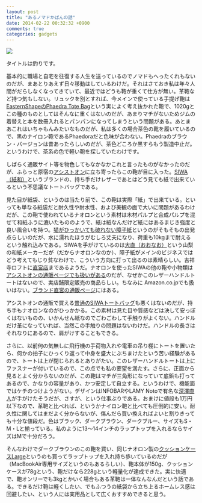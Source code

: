 ```yaml
---
layout: post
title: "あるノマドかばんの話"
date: 2014-02-22 00:32:32 +0900
comments: true
categories: gadgets
---
```

<a href="http://hb.afl.rakuten.co.jp/hgc/1260a263.f196d8d9.1260a264.800f3a87/?pc=http%3a%2f%2fitem.rakuten.co.jp%2fmedetaya%2f720071002-8%2f%3fscid%3daf_link_img&amp;m=http%3a%2f%2fm.rakuten.co.jp%2fmedetaya%2fi%2f10004524%2f" target="_blank"><img src ="http://hbb.afl.rakuten.co.jp/hgb/?pc=http%3a%2f%2fthumbnail.image.rakuten.co.jp%2f%400_mall%2fmedetaya%2fcabinet%2fsiwa%2fimg60438739.jpg%3f_ex%3d300x300&amp;m=http%3a%2f%2fthumbnail.image.rakuten.co.jp%2f%400_mall%2fmedetaya%2fcabinet%2fsiwa%2fimg60438739.jpg%3f_ex%3d80x80" border="0"></a>

タイトルは釣りです。

<!--more-->

基本的に職場と自宅を往復する人生を送っているのでノマドもへったくれもないのだが、まあとりあえず日々移動はしているわけだ。それはさておき私は年々人間がだらしなくなってきていて、最近ではどうも鞄が重くて仕方が無い。革鞄など持つ気もしない。リュックを別とすれば、今メインで使っている手提げ鞄は <a href="http://www.easternshape.com/phaedra/index.html">EasternShapeのPhaedra Tote Bag</a>という実によく考え抜かれた鞄で、1020gとこの種のものとしてはそんなに重くはないのだが、あまりマチがないためジムの着替えと本を数冊入れるとパンパンになってしまうという問題がある。あとまあこれはいちゃもんみたいなものだが、私は多くの場合茶色の靴を履いているので、黒のナイロン鞄であるPhaedoraだと色味が合わない。Phaedraのブラウン・バージョンは昔あったらしいのだが、茶色どころか黒すらもう製造中止だ。というわけで、茶系の色で軽い鞄を探していたわけです。

しばらく通販サイト等を物色してもなかなかこれと言ったものがなかったのだが、ふらっと原宿の<a href="http://www.assiston.co.jp/">アシストオン</a>に立ち寄ったらこの鞄が目に入った。<a href="http://www.onao.co.jp/siwa/">SIWA（紙和）</a>というブランドの、持ち手だけレザーであとはどう見ても紙で出来ているという不思議なトートバッグである。

見た目が紙袋、というのは当たり前で、この鞄は実際「紙」で出来ている。といっても単なる紙袋だと耐久性や耐水性、および美観の面で大いに問題があるわけだが、この鞄で使われているナオロンという素材は木材パルプと合成パルプを混ぜて和紙ふうに漉いたもののようで、紙は紙なんだけど紙にはあるまじき強度と良い風合いを持つ。<a href="http://www.amazon.co.jp/exec/obidos/ASIN/B004ZB9GAK/myhumangetsme-22/ref=nosim/" name="amazletlink" target="_blank">猫がひっかいても破れない障子紙</a>というのがそもそもの出発点らしいのだが、水に濡れたほうがむしろ丈夫になり、荷重も10kgまで耐えるという触れ込みである。SIWAを手がけているのは<a href="http://www.onao.co.jp/">大直（おおなお）</a>という山梨の和紙メーカーだが（だからナオロンなのか）、障子紙がメインのビジネスではどう考えてもじり貧なわけで、こういう方向に打って出るのは素晴らしい。吉祥寺ロフトに<a href="http://www.onao.co.jp/shop.html">直営店</a>まであるようだ。ナオロンを使ったSIWAの他の鞄や小物類は<a href="http://www.assiston.co.jp/find?q=SIWA">アシストオンの通販ページでも扱いがある</a>のだが、なぜかこのレザーハンドルトートはないので、実店舗限定販売の商品らしい。ちなみに Amazon.co.jpでも扱いはない。<a href="http://www.rakuten.ne.jp/gold/medetaya/siwa_category.html">ブランド直営の通販ページ</a>にはある。

アシストオンの通販で買える<a href="http://www.assiston.co.jp/1890">普通のSIWAトートバッグ</a>も悪くはないのだが、持ち手もナオロンなのがひっかかる。この素材は見た目や質感などは決して安っぽくはないものの、いかんせん紙なのでごわごわして手触りがよくない。ハンドルだけ革になっていれば、当然この手触りの問題はないわけだ。ハンドルの長さはそれなりにあるので、肩がけすることもできる。

さらに、以前何の気無しに飛行機の手荷物入れや電車の吊り棚にトートを置いたら、何かの拍子にひっくり返って中身を盛大にぶちまけたという苦い経験があるので、トートは上が閉じられるとありがたい。このレザーハンドルトートは上にファスナーが付いているので、この点でも私の要望を満たす。さらに、正面から見るとよく分からないのだが、この鞄はマチが三角形になっていて底鋲も打ってあるので、かなりの容量があり、かつ安定して自立する。というわけで、機能面ではケチのつけようがない。デザインはINFOBARやLAMY Notoで有名な<a href="http://ja.wikipedia.org/wiki/%E6%B7%B1%E6%BE%A4%E7%9B%B4%E4%BA%BA">深澤直人</a>が手がけたそうだが、さすが、という仕事ぶりである。おまけに値段も1万円以下なので、革鞄と比べれば、というかナイロン鞄と比べても圧倒的に安い。耐久性に関してはまだよく分からないが、傷んだら買い換えればよいと割りきっても十分な値段だ。色はブラック、ダークブラウン、ダークブルー、サイズもS・M・Lと揃っている。私のように13〜14インチのラップトップを入れるならサイズはMで十分だろう。

そんなわけでダークブラウンのこの鞄を買い、同じナオロン製の<a href="http://www.assiston.co.jp/1893">クッションケースLarge</a>というのも買ってラップトップを入れ持ち歩いているのだが（MacBookAir専用サイズというのもあるらしい）、鞄本体が150g、クッションケースが78gという、鞄だけなら228gという軽量化が達成できた。実に快適で、鞄オンリーでも3kgとかいく場合もある革鞄は一体なんなんだという話である。できるだけ鞄は軽くしたい、でもふつうの紙袋から立ち上るホームレス感は回避したい、という人には実用品として広くおすすめできると思う。
